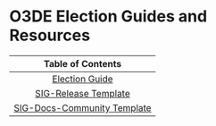 # O3DE Election Guides and Resources

|                           **Table of Contents**                            |
|:--------------------------------------------------------------------------:|
|      [Election Guide](./O3DE%20Elections%20Guide.md)      |
|     [SIG-Release Template](./sig-templates/sig-release.md)     |
| [SIG-Docs-Community Template](./sig-templates/sig-docs-community.md) |

